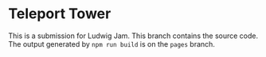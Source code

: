 # Teleport Tower
This is a submission for Ludwig Jam. This branch contains the source code. The output generated by `npm run build` is on the `pages` branch.